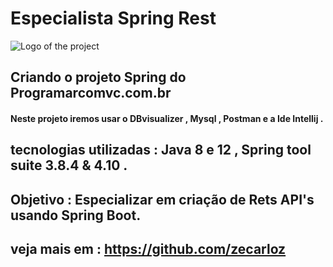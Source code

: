 # Especialista Spring Rest
![Logo of the project](https://encrypted-tbn0.gstatic.com/images?q=tbn:ANd9GcSj_sxUjxvS1BXPRxlPyBPBCOMKPrptNTy7kA&usqp=CAU)
## Criando o projeto Spring do Programarcomvc.com.br
#### Neste projeto iremos usar o DBvisualizer , Mysql , Postman e a Ide Intellij .

## tecnologias utilizadas : Java 8 e 12 , Spring tool suite 3.8.4 & 4.10 .

## Objetivo : Especializar em criação de Rets API's usando Spring Boot.

## veja mais em : https://github.com/zecarloz
